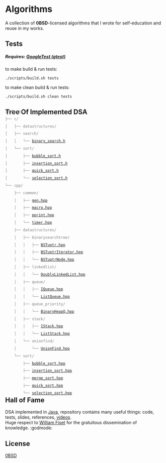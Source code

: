 # Algorithms

A collection of **0BSD**-licensed algorithms that I wrote for self-education and reuse in my works.

## Tests
##### Requires: [GoogleTest (gtest)](https://github.com/google/googletest)
to make build & run tests:
```
./scripts/build.sh tests
```
to make clean build & run tests:
```
./scripts/build.sh clean tests
```

## Tree Of Implemented DSA
<code><p style="line-height:1.0;color:gray;margin-top:-60px;margin-bottom:-50px;"><br>
include/\
├── c/\
│   ├── datastructures/\
│   ├── search/\
│   │   └── [binary_search.h](./include/c/search/binary_search.h)\
│   └── sort/\
│       ├── [bubble_sort.h](./include/c/sort/bubble_sort.h)\
│       ├── [insertion_sort.h](./include/c/sort/insertion_sort.h)\
│       ├── [quick_sort.h](./include/c/sort/quick_sort.h)\
│       └── [selection_sort.h](./include/c/sort/selection_sort.h)\
└── cpp/\
    ├── common/\
    │   ├── [gen.hpp](./include/cpp/common/gen.hpp)\
    │   ├── [macro.hpp](./include/cpp/common/macro.hpp)\
    │   ├── [pprint.hpp](./include/cpp/common/pprint.hpp)\
    │   └── [timer.hpp](./include/cpp/common/timer.hpp)\
    ├── datastructures/\
    │   ├── binarysearchtree/\
    │   │   ├── [BSTuptr.hpp](./include/cpp/datastructures/binarysearchtree/BSTuptr.hpp)\
    │   │   ├── [BSTuptrIterator.hpp](./include/cpp/datastructures/binarysearchtree/BSTuptrIterator.hpp)\
    │   │   └── [BSTuptrNode.hpp](./include/cpp/datastructures/binarysearchtree/BSTuptrNode.hpp)\
    │   ├── linkedlist/\
    │   │   └── [DoublyLinkedList.hpp](./include/cpp/datastructures/linkedlist/DoublyLinkedList.hpp)\
    │   ├── queue/\
    │   │   ├── [IQueue.hpp](./include/cpp/datastructures/queue/IQueue.hpp)\
    │   │   └── [ListQueue.hpp](./include/cpp/datastructures/queue/ListQueue.hpp)\
    │   ├── queue_priority/\
    │   │   └── [BinaryHeapQ.hpp](./include/cpp/datastructures/queue_priority/BinaryHeapQ.hpp)\
    │   ├── stack/\
    │   │   ├── [IStack.hpp](./include/cpp/datastructures/stack/IStack.hpp)\
    │   │   └── [ListStack.hpp](./include/cpp/datastructures/stack/ListStack.hpp)\
    │   └── unionfind/\
    │       └── [UnionFind.hpp](./include/cpp/datastructures/unionfind/UnionFind.hpp)\
    └── sort/\
        ├── [bubble_sort.hpp](./include/cpp/sort/bubble_sort.hpp)\
        ├── [insertion_sort.hpp](./include/cpp/sort/insertion_sort.hpp)\
        ├── [merge_sort.hpp](./include/cpp/sort/merge_sort.hpp)\
        ├── [quick_sort.hpp](./include/cpp/sort/quick_sort.hpp)\
        └── [selection_sort.hpp](./include/cpp/sort/selection_sort.hpp)\
<br></p></code>

## Hall of Fame
DSA implemented in [Java](https://github.com/williamfiset/Algorithms),
repository contains many useful things: code, tests, slides, references,
[videos](https://www.youtube.com/c/WilliamFiset-videos/playlists).\
Huge respect to [William Fiset](https://github.com/williamfiset)
for the gratuitous dissemination of knowledge. :godmode:

## License
[0BSD](https://choosealicense.com/licenses/0bsd/)
